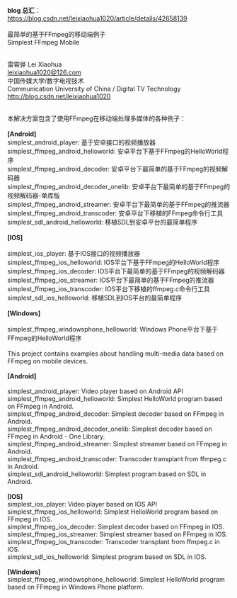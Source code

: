 **blog 总汇**：
<br>https://blog.csdn.net/leixiaohua1020/article/details/42658139
<br>
<br>最简单的基于FFmpeg的移动端例子
<br>Simplest FFmpeg Mobile

<br>雷霄骅 Lei Xiaohua
<br>leixiaohua1020@126.com
<br>中国传媒大学/数字电视技术
<br>Communication University of China / Digital TV Technology
<br>http://blog.csdn.net/leixiaohua1020

<br>本解决方案包含了使用FFmpeg在移动端处理多媒体的各种例子：
<br><br>**[Android]**
<br>simplest_android_player: 基于安卓接口的视频播放器
<br>simplest_ffmpeg_android_helloworld: 安卓平台下基于FFmpeg的HelloWorld程序
<br>simplest_ffmpeg_android_decoder: 安卓平台下最简单的基于FFmpeg的视频解码器
<br>simplest_ffmpeg_android_decoder_onelib: 安卓平台下最简单的基于FFmpeg的视频解码器-单库版
<br>simplest_ffmpeg_android_streamer: 安卓平台下最简单的基于FFmpeg的推流器
<br>simplest_ffmpeg_android_transcoder: 安卓平台下移植的FFmpeg命令行工具
<br>simplest_sdl_android_helloworld: 移植SDL到安卓平台的最简单程序
<br><br>**[IOS]**<br>
<br>simplest_ios_player: 基于IOS接口的视频播放器
<br>simplest_ffmpeg_ios_helloworld: IOS平台下基于FFmpeg的HelloWorld程序
<br>simplest_ffmpeg_ios_decoder: IOS平台下最简单的基于FFmpeg的视频解码器
<br>simplest_ffmpeg_ios_streamer: IOS平台下最简单的基于FFmpeg的推流器
<br>simplest_ffmpeg_ios_transcoder: IOS平台下移植的ffmpeg.c命令行工具
<br>simplest_sdl_ios_helloworld: 移植SDL到IOS平台的最简单程序
<br><br>**[Windows]**<br>
<br>simplest_ffmpeg_windowsphone_helloworld: Windows Phone平台下基于FFmpeg的HelloWorld程序
<br>
<br>This project contains examples about handling multi-media data based on FFmpeg on mobile devices.
<br><br>**[Android]**<br>
<br>simplest_android_player: Video player based on Android API
<br>simplest_ffmpeg_android_helloworld: Simplest HelloWorld program based on FFmpeg in Android.
<br>simplest_ffmpeg_android_decoder: Simplest decoder based on FFmpeg in Android.
<br>simplest_ffmpeg_android_decoder_onelib: Simplest decoder based on FFmpeg in Android - One Library.
<br>simplest_ffmpeg_android_streamer: Simplest streamer based on FFmpeg in Android.
<br>simplest_ffmpeg_android_transcoder: Transcoder transplant from ffmpeg.c in Android.
<br>simplest_sdl_android_helloworld: Simplest program based on SDL in Android.
<br><br>**[IOS]**
<br>simplest_ios_player: Video player based on IOS API
<br>simplest_ffmpeg_ios_helloworld: Simplest HelloWorld program based on FFmpeg in IOS.
<br>simplest_ffmpeg_ios_decoder: Simplest decoder based on FFmpeg in IOS.
<br>simplest_ffmpeg_ios_streamer: Simplest streamer based on FFmpeg in IOS.
<br>simplest_ffmpeg_ios_transcoder: Transcoder transplant from ffmpeg.c in IOS.
<br>simplest_sdl_ios_helloworld: Simplest program based on SDL in IOS.
<br><br>**[Windows]**
<br>simplest_ffmpeg_windowsphone_helloworld: Simplest HelloWorld program based on FFmpeg in Windows Phone platform.

